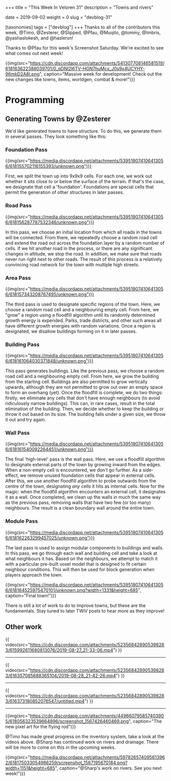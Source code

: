 +++
title = "This Week In Veloren 31"
description = "Towns and rivers"

date = 2019-09-02
weight = 0
slug = "devblog-31"

[taxonomies]
tags = ["devblog"]
+++
Thanks to all of the contributors this week, @Timo, @Zesterer, @Slipped, @Pfau, @Muqito, @tommy, @Imbris, @yashaslokesh, and @haslersn!

Thanks to @Pfau for this week's Screenshot Saturday. We're excited to see what comes out next week!

{{img(src="https://cdn.discordapp.com/attachments/541307708146581519/618163622388039701/0_qDNl2l6TV-HGN7huMcx_J0s9x4UCYHY-96mkD2A8I.png", caption="Massive week for development! Check out the new changes like towns, items, worldgen, combat & more!")}}

# Programming

## Generating Towns by @Zesterer

We'd like generated towns to have structure. To do this, we generate them in several passes. They look something like this:

### Foundation Pass

{{img(src="https://media.discordapp.net/attachments/539518074106413056/618155702116155393/unknown.png")}}

First, we split the town up into 9x9x9 cells. For each one, we work out whether it sits close to or below the surface of the terrain. If that's the case, we designate that cell a 'foundation'. Foundations are special cells that permit the generation of other structures in later passes.

### Road Pass

{{img(src="https://media.discordapp.net/attachments/539518074106413056/618156287787532346/unknown.png")}}

In this pass, we choose an initial location from which all roads in the towns will be connected. From there, we repeatedly choose a random road cell and extend the road out across the foundation layer by a random number of cells. If we hit another road in the process, or there are any significant changes in altitude, we stop the road. In addition, we make sure that roads never run right next to other roads. The result of this process is a relatively convincing road network for the town with multiple high streets.

### Area Pass

{{img(src="https://media.discordapp.net/attachments/539518074106413056/618157343208767495/unknown.png")}}

The third pass is used to designate specific regions of the town. Here, we choose a random road cell and a neighbouring empty cell. From here, we "grow" a region using a floodfill algorithm until its randomly determined growth energy is expended. Parks, trade districts, and other such areas all have different growth energies with random variations. Once a region is designated, we disallow buildings forming on it in later passes.

### Building Pass

{{img(src="https://media.discordapp.net/attachments/539518074106413056/618161064030371848/unknown.png")}}

This pass generates buildings. Like the previous pass, we choose a random road cell and a neighbouring empty cell. From here, we grow the building from the starting cell. Buildings are also permitted to grow vertically upwards, although they are not permitted to grow out over an empty space to form an overhang (yet). Once the floodfill is complete, we do two things: firstly, we eliminate any cells that don't have enough neighbours (to avoid ridiculously narrow buildings). This can, in rare cases, result in the total elimination of the building. Then, we decide whether to keep the building or throw it out based on its size. The building falls under a given size, we throw it out and try again.

### Wall Pass

{{img(src="https://media.discordapp.net/attachments/539518074106413056/618161540092264451/unknown.png")}}

The final 'high-level' pass is the wall pass. Here, we use a floodfill algorithm to designate external parts of the town by growing inward from the edges. When a non-empty cell is encountered, we don't go further. As a side-effect, we remove unused foundation cells that appear in external cells. After this, we use another floodfill algorithm to probe outwards from the centre of the town, designating *any* cells it hits as internal cells. Now for the magic: when the floodfill algorithm encounters an external cell, it designates it as a wall. Once completed, we clean up the walls in much the same way as the previous pass, removing walls that have two few (or too many) neighbours. The result is a clean boundary wall around the entire town.

### Module Pass

{{img(src="https://media.discordapp.net/attachments/539518074106413056/618162263299457025/unknown.png")}}

The last pass is used to assign modular components to buildings and walls. In this pass, we go through each wall and building cell and take a look at what neighbours it has. Based on the neighbours, we attempt to match it with a particular pre-built voxel model that is designed to fit certain neighbour conditions. This will then be used for block generation when players approach the town.

{{img(src="https://media.discordapp.net/attachments/539518074106413056/618164525975470101/unknown.png?width=1331&height=685", caption="Final town!")}}

There is still a lot of work to do to improve towns, but these are the fundamentals. Stay tuned to later TWiV posts to hear more as they improve!

## Other work

{{ video(src="https://cdn.discordapp.com/attachments/523568428905398283/615992611680813076/2019-08-27_21-33-06.mp4") }}

<hr>

{{ video(src="https://cdn.discordapp.com/attachments/523568428905398283/616357085688365104/2019-08-28_21-42-26.mp4") }}

<hr>

{{ video(src="https://cdn.discordapp.com/attachments/523568428905398283/616373180852076547/untitled.mp4") }}

<hr>

{{img(src="https://cdn.discordapp.com/attachments/449660795857403905/618056323539664896/screenshot_1567426460469.png", caption="The new pixel art for the flying rod")}}

@Timo has made great progress on the inventory system, take a look at the videos above. @Sharp has continued work on rivers and drainage. There will be more to come on this in the upcoming weeks.

{{img(src="https://media.discordapp.net/attachments/597826574095613962/618175033054986259/screenshot_1567195670184.png?width=1151&height=685", caption="@Sharp's work on rivers. See you next week!")}}

